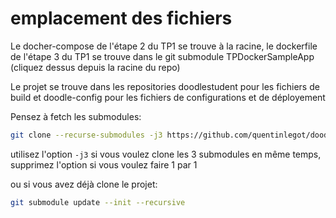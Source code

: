 # emplacement des fichiers

Le docher-compose de l'étape 2 du TP1 se trouve à la racine, le dockerfile de l'étape 3 du TP1 se trouve dans le git submodule TPDockerSampleApp (cliquez dessus depuis la racine du repo)

Le projet se trouve dans les repositories doodlestudent pour les fichiers de build et doodle-config pour les fichiers de configurations et de déployement

Pensez à fetch les submodules:

```sh
git clone --recurse-submodules -j3 https://github.com/quentinlegot/doodle-config.git
``` 
utilisez l'option `-j3` si vous voulez clone les 3 submodules en même temps, supprimez l'option si vous voulez faire 1 par 1

ou si vous avez déjà clone le projet:

```sh
git submodule update --init --recursive
```